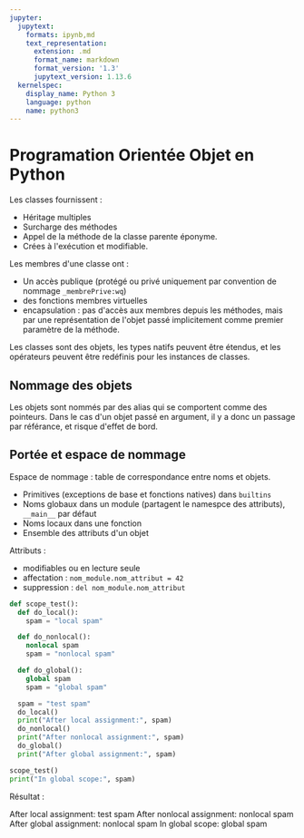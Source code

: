 ```yaml
---
jupyter:
  jupytext:
    formats: ipynb,md
    text_representation:
      extension: .md
      format_name: markdown
      format_version: '1.3'
      jupytext_version: 1.13.6
  kernelspec:
    display_name: Python 3
    language: python
    name: python3
---
```


# Programation Orientée Objet en Python

Les classes fournissent :
- Héritage multiples
- Surcharge des méthodes
- Appel de la méthode de la classe parente éponyme.
- Crées à l'exécution et modifiable.

Les membres d'une classe ont :
- Un accès publique (protégé ou privé uniquement par convention de nommage `_membrePrive:wq`)
- des fonctions membres virtuelles
- encapsulation : pas d'accès aux membres depuis les méthodes, mais par une représentation de l'objet passé implicitement comme premier paramètre de la méthode.

Les classes sont des objets, les types natifs peuvent être étendus, et les opérateurs peuvent être redéfinis pour les instances de classes.

## Nommage des objets

Les objets sont nommés par des alias qui se comportent comme des pointeurs.
Dans le cas d'un objet passé en argument, il y a donc un passage par référance, et risque d'effet de bord.

## Portée et espace de nommage

Espace de nommage : table de correspondance entre noms et objets.
- Primitives (exceptions de base et fonctions natives) dans `builtins`
- Noms globaux dans un module (partagent le namespce des attributs), `__main__` par défaut
- Noms locaux dans une fonction
- Ensemble des attributs d'un objet

Attributs :
- modifiables ou en lecture seule
- affectation : `nom_module.nom_attribut = 42`
- suppression : `del nom_module.nom_attribut`


```python
def scope_test():
  def do_local():
    spam = "local spam"

  def do_nonlocal():
    nonlocal spam
    spam = "nonlocal spam"

  def do_global():
    global spam
    spam = "global spam"

  spam = "test spam"
  do_local()
  print("After local assignment:", spam)
  do_nonlocal()
  print("After nonlocal assignment:", spam)
  do_global()
  print("After global assignment:", spam)

scope_test()
print("In global scope:", spam)
```

Résultat :

  After local assignment: test spam
  After nonlocal assignment: nonlocal spam
  After global assignment: nonlocal spam
  In global scope: global spam

```python

```
